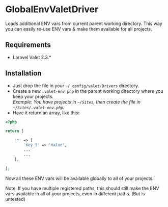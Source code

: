 # GlobalEnvValetDriver

Loads additional ENV vars from current parent working directory.
This way you can easily re-use ENV vars & make them available for all projects.

## Requirements
- Laravel Valet 2.3.*

## Installation
- Just drop the file in your `~/.config/valet/Drivers` directory.
- Create a new `.valet-env.php` in the parent working directory where you keep your projects.  
*Example: You have projects in `~/Sites`, then create the file in `~/Sites/.valet-env.php`.*
- Have it return an array, like this:
```php
<?php

return [

	'*' => [
		'Key_1' => 'Value',
		...
		...
	],

];
```

Now all these ENV vars will be available globally to all of your projects.

Note: If you have multiple registered paths, this should still make the ENV vars available in all of your projects, even in different paths. (But is untested)
